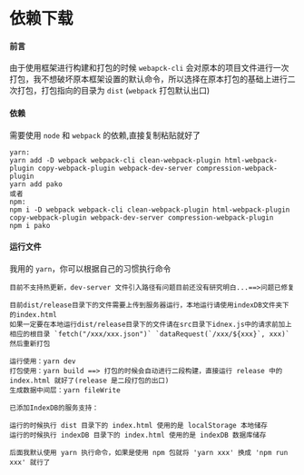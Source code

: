# 依赖下载

#### 前言

由于使用框架进行构建和打包的时候 `webapck-cli` 会对原本的项目文件进行一次打包，我不想破坏原本框架设置的默认命令，所以选择在原本打包的基础上进行二次打包，打包指向的目录为 `dist` (`webpack` 打包默认出口)

#### 依赖

需要使用 `node` 和 `webpack` 的依赖,直接复制粘贴就好了

```
yarn: 
yarn add -D webpack webpack-cli clean-webpack-plugin html-webpack-plugin copy-webpack-plugin webpack-dev-server compression-webpack-plugin
yarn add pako
或者
npm: 
npm i -D webpack webpack-cli clean-webpack-plugin html-webpack-plugin copy-webpack-plugin webpack-dev-server compression-webpack-plugin
npm i pako
```

#### 运行文件

我用的 `yarn`，你可以根据自己的习惯执行命令

```
目前不支持热更新，dev-server 文件引入路径有问题目前还没有研究明白...==>问题已修复

目前dist/release目录下的文件需要上传到服务器运行，本地运行请使用indexDB文件夹下的index.html
如果一定要在本地运行dist/release目录下的文件请在src目录下idnex.js中的请求前加上相应的根目录 `fetch("/xxx/xxx.json")` `dataRequest(`/xxx/${xxx}`, xxx)` 然后重新打包

运行使用：yarn dev
打包使用：yarn build ==> 打包的时候会自动进行二段构建，直接运行 release 中的 index.html 就好了(release 是二段打包的出口)
生成数据中间层：yarn fileWrite

已添加IndexDB的服务支持：

运行的时候执行 dist 目录下的 index.html 使用的是 localStorage 本地储存
运行的时候执行 indexDB 目录下的 index.html 使用的是 indexDB 数据库储存

后面我默认使用 yarn 执行命令，如果是使用 npm 包就将 'yarn xxx' 换成 'npm run xxx' 就行了
```
